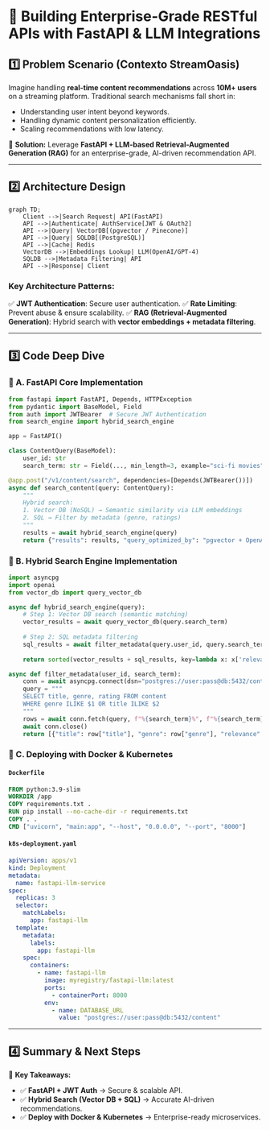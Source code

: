 # 🚀 Building Enterprise-Grade RESTful APIs with FastAPI & LLM Integrations

## 1️⃣ Problem Scenario (Contexto StreamOasis)

Imagine handling **real-time content recommendations** across **10M+ users** on a streaming platform. Traditional search mechanisms fall short in:

- Understanding user intent beyond keywords.
- Handling dynamic content personalization efficiently.
- Scaling recommendations with low latency.

📌 **Solution:** Leverage **FastAPI + LLM-based Retrieval-Augmented Generation (RAG)** for an enterprise-grade, AI-driven recommendation API.

---

## 2️⃣ Architecture Design

```mermaid
graph TD;
    Client -->|Search Request| API(FastAPI)
    API -->|Authenticate| AuthService[JWT & OAuth2]
    API -->|Query| VectorDB[(pgvector / Pinecone)]
    API -->|Query| SQLDB[(PostgreSQL)]
    API -->|Cache| Redis
    VectorDB -->|Embeddings Lookup| LLM(OpenAI/GPT-4)
    SQLDB -->|Metadata Filtering| API
    API -->|Response| Client
```

### Key Architecture Patterns:
✅ **JWT Authentication**: Secure user authentication.
✅ **Rate Limiting**: Prevent abuse & ensure scalability.
✅ **RAG (Retrieval-Augmented Generation)**: Hybrid search with **vector embeddings + metadata filtering**.

---

## 3️⃣ Code Deep Dive

### 🔹 A. FastAPI Core Implementation

```python
from fastapi import FastAPI, Depends, HTTPException
from pydantic import BaseModel, Field
from auth import JWTBearer  # Secure JWT Authentication
from search_engine import hybrid_search_engine

app = FastAPI()

class ContentQuery(BaseModel):
    user_id: str
    search_term: str = Field(..., min_length=3, example="sci-fi movies")

@app.post("/v1/content/search", dependencies=[Depends(JWTBearer())])
async def search_content(query: ContentQuery):
    """
    Hybrid search:
    1. Vector DB (NoSQL) → Semantic similarity via LLM embeddings
    2. SQL → Filter by metadata (genre, ratings)
    """
    results = await hybrid_search_engine(query)
    return {"results": results, "query_optimized_by": "pgvector + OpenAI embeddings"}
```

### 🔹 B. Hybrid Search Engine Implementation

```python
import asyncpg
import openai
from vector_db import query_vector_db

async def hybrid_search_engine(query):
    # Step 1: Vector DB search (semantic matching)
    vector_results = await query_vector_db(query.search_term)
    
    # Step 2: SQL metadata filtering
    sql_results = await filter_metadata(query.user_id, query.search_term)
    
    return sorted(vector_results + sql_results, key=lambda x: x['relevance'], reverse=True)

async def filter_metadata(user_id, search_term):
    conn = await asyncpg.connect(dsn="postgres://user:pass@db:5432/content")
    query = """
    SELECT title, genre, rating FROM content
    WHERE genre ILIKE $1 OR title ILIKE $2
    """
    rows = await conn.fetch(query, f"%{search_term}%", f"%{search_term}%")
    await conn.close()
    return [{"title": row["title"], "genre": row["genre"], "relevance": row["rating"]} for row in rows]
```

### 🔹 C. Deploying with Docker & Kubernetes

#### `Dockerfile`
```dockerfile
FROM python:3.9-slim
WORKDIR /app
COPY requirements.txt .
RUN pip install --no-cache-dir -r requirements.txt
COPY . .
CMD ["uvicorn", "main:app", "--host", "0.0.0.0", "--port", "8000"]
```

#### `k8s-deployment.yaml`
```yaml
apiVersion: apps/v1
kind: Deployment
metadata:
  name: fastapi-llm-service
spec:
  replicas: 3
  selector:
    matchLabels:
      app: fastapi-llm
  template:
    metadata:
      labels:
        app: fastapi-llm
    spec:
      containers:
        - name: fastapi-llm
          image: myregistry/fastapi-llm:latest
          ports:
            - containerPort: 8000
          env:
            - name: DATABASE_URL
              value: "postgres://user:pass@db:5432/content"
```

---

## 4️⃣ Summary & Next Steps

🎯 **Key Takeaways:**
- ✅ **FastAPI + JWT Auth** → Secure & scalable API.
- ✅ **Hybrid Search (Vector DB + SQL)** → Accurate AI-driven recommendations.
- ✅ **Deploy with Docker & Kubernetes** → Enterprise-ready microservices.

